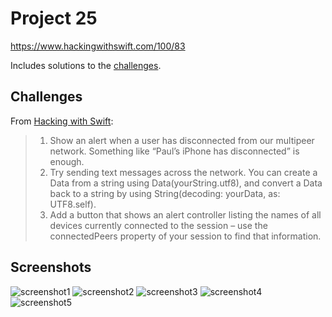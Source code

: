 # Project 25

https://www.hackingwithswift.com/100/83

Includes solutions to the [challenges](https://www.hackingwithswift.com/read/25/5/wrap-up).

## Challenges

From [Hacking with Swift](https://www.hackingwithswift.com/read/25/5/wrap-up):
>1. Show an alert when a user has disconnected from our multipeer network. Something like “Paul’s iPhone has disconnected” is enough.
>2. Try sending text messages across the network. You can create a Data from a string using Data(yourString.utf8), and convert a Data back to a string by using String(decoding: yourData, as: UTF8.self).
>3. Add a button that shows an alert controller listing the names of all devices currently connected to the session – use the connectedPeers property of your session to find that information.

## Screenshots

![screenshot1](screenshots/screen01.png)
![screenshot2](screenshots/screen02.png)
![screenshot3](screenshots/screen03.png)
![screenshot4](screenshots/screen04.png)
![screenshot5](screenshots/screen05.png)
